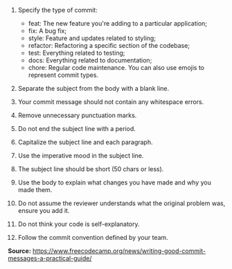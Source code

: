﻿1. Specify the type of commit:
   * feat: The new feature you're adding to a particular application;
   * fix: A bug fix;
   * style: Feature and updates related to styling;
   * refactor: Refactoring a specific section of the codebase;
   * test: Everything related to testing;
   * docs: Everything related to documentation;
   * chore: Regular code maintenance. You can also use emojis to represent commit types.
   
2. Separate the subject from the body with a blank line.
3. Your commit message should not contain any whitespace errors.
4. Remove unnecessary punctuation marks.
5. Do not end the subject line with a period.
6. Capitalize the subject line and each paragraph.
7. Use the imperative mood in the subject line.
8. The subject line should be short (50 chars or less).
9. Use the body to explain what changes you have made and why you made them.
10. Do not assume the reviewer understands what the original problem was, ensure you add it.
11. Do not think your code is self-explanatory.
12. Follow the commit convention defined by your team.

**Source:** https://www.freecodecamp.org/news/writing-good-commit-messages-a-practical-guide/